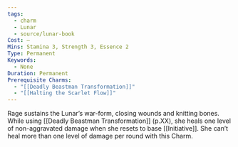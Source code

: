 ```yaml
---
tags:
  - charm
  - Lunar
  - source/lunar-book
Cost: —
Mins: Stamina 3, Strength 3, Essence 2
Type: Permanent
Keywords:
  - None
Duration: Permanent
Prerequisite Charms:
  - "[[Deadly Beastman Transformation]]"
  - "[[Halting the Scarlet Flow]]"
---
```

Rage sustains the Lunar’s war-form, closing wounds and knitting bones. While using [[Deadly Beastman Transformation]] (p.XX), she heals one level of non-aggravated damage when she resets to base [[Initiative]]. She can’t heal more than one level of damage per round with this Charm.